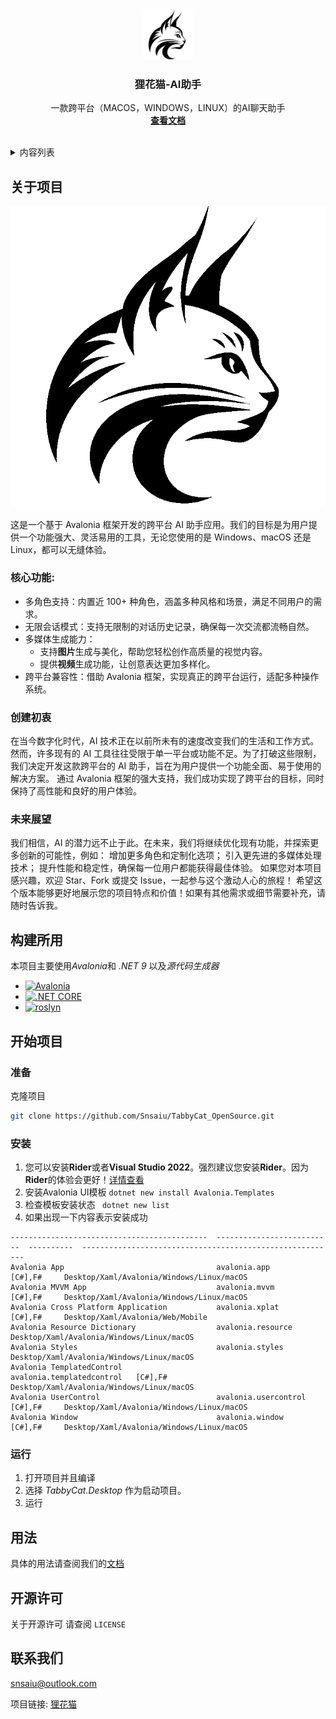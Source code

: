 
<!-- PROJECT LOGO -->
<br />
<div align="center">
  <a href="https://github.com/Snsaiu/TabbyCat_OpenSource">
    <img src="readmeAssets/logo.png" alt="Logo" width="80" height="80">
  </a>

<h3 align="center">狸花猫-AI助手</h3>

  <p align="center">
    一款跨平台（MACOS，WINDOWS，LINUX）的AI聊天助手
    <br />
    <a href="https://github.com/Snsaiu/TabbyCat_OpenSource/wiki"><strong>查看文档</strong></a>
    <br />
    <br />
</div>



<!-- TABLE OF CONTENTS -->
<details>
  <summary>内容列表</summary>
  <ol>
    <li>
      <a href="#关于项目">关于项目</a>
      <ul>
        <li><a href="#构建所用">构建所用</a></li>
      </ul>
    </li>
    <li>
      <a href="#开始项目">开始项目</a>
      <ul>
        <li><a href="#准备">准备</a></li>
        <li><a href="#安装">安装</a></li>
        <li><a href="#运行">运行</a></li>
      </ul>
    </li>
    <li><a href="#用法">用法</a></li>
    <li><a href="#开源许可">开源许可</a></li>
    <li><a href="#联系我们">联系我们</a></li>
  </ol>
</details>



<!-- ABOUT THE PROJECT -->
## 关于项目

![logo.png](readmeAssets/logo.png)

这是一个基于 Avalonia 框架开发的跨平台 AI 助手应用。我们的目标是为用户提供一个功能强大、灵活易用的工具，无论您使用的是 Windows、macOS 还是 Linux，都可以无缝体验。
### 核心功能:
* 多角色支持：内置近 100+ 种角色，涵盖多种风格和场景，满足不同用户的需求。
* 无限会话模式：支持无限制的对话历史记录，确保每一次交流都流畅自然。
* 多媒体生成能力：
  * 支持**图片**生成与美化，帮助您轻松创作高质量的视觉内容。
  * 提供**视频**生成功能，让创意表达更加多样化。
* 跨平台兼容性：借助 Avalonia 框架，实现真正的跨平台运行，适配多种操作系统。
### 创建初衷
在当今数字化时代，AI 技术正在以前所未有的速度改变我们的生活和工作方式。然而，许多现有的 AI 工具往往受限于单一平台或功能不足。为了打破这些限制，我们决定开发这款跨平台的 AI 助手，旨在为用户提供一个功能全面、易于使用的解决方案。
通过 Avalonia 框架的强大支持，我们成功实现了跨平台的目标，同时保持了高性能和良好的用户体验。

### 未来展望
我们相信，AI 的潜力远不止于此。在未来，我们将继续优化现有功能，并探索更多创新的可能性，例如：
增加更多角色和定制化选项；
引入更先进的多媒体处理技术；
提升性能和稳定性，确保每一位用户都能获得最佳体验。
如果您对本项目感兴趣，欢迎 Star、Fork 或提交 Issue，一起参与这个激动人心的旅程！
希望这个版本能够更好地展示您的项目特点和价值！如果有其他需求或细节需要补充，请随时告诉我。

## 构建所用

本项目主要使用*Avalonia*和 *.NET 9* 以及*源代码生成器*

- <a href="https://github.com/AvaloniaUI/Avalonia">
    <img src="https://upload.wikimedia.org/wikipedia/commons/b/bc/Avalonia_logo.svg" alt="Avalonia" height="40">
  </a>

- <a href="https://github.com/dotnet/core">
    <img src="https://upload.wikimedia.org/wikipedia/commons/e/ee/.NET_Core_Logo.svg" alt=".NET CORE" height="40">
  </a>
  
- <a href="https://github.com/dotnet/roslyn">
    <img src="https://user-images.githubusercontent.com/46729679/109719841-17b7dd00-7b5e-11eb-8f5e-87eb2d4d1be9.png" alt="roslyn" height="40">
  </a>

<!-- GETTING STARTED -->
## 开始项目

### 准备

克隆项目

  ```sh
  git clone https://github.com/Snsaiu/TabbyCat_OpenSource.git
  ```

### 安装

1. 您可以安装**Rider**或者**Visual Studio 2022**。强烈建议您安装**Rider**。因为**Rider**的体验会更好！[详情查看](https://docs.avaloniaui.net/docs/get-started/set-up-an-editor)
2. 安装Avalonia UI模板 ```dotnet new install Avalonia.Templates```
3. 检查模板安装状态 ``` dotnet new list```
4. 如果出现一下内容表示安装成功 
```Template Name                                 Short Name                  Language    Tags
--------------------------------------------  --------------------------  ----------  ---------------------------------------------------------
Avalonia App                                  avalonia.app                [C#],F#     Desktop/Xaml/Avalonia/Windows/Linux/macOS
Avalonia MVVM App                             avalonia.mvvm               [C#],F#     Desktop/Xaml/Avalonia/Windows/Linux/macOS
Avalonia Cross Platform Application           avalonia.xplat              [C#],F#     Desktop/Xaml/Avalonia/Web/Mobile
Avalonia Resource Dictionary                  avalonia.resource                       Desktop/Xaml/Avalonia/Windows/Linux/macOS
Avalonia Styles                               avalonia.styles                         Desktop/Xaml/Avalonia/Windows/Linux/macOS
Avalonia TemplatedControl                     avalonia.templatedcontrol   [C#],F#     Desktop/Xaml/Avalonia/Windows/Linux/macOS
Avalonia UserControl                          avalonia.usercontrol        [C#],F#     Desktop/Xaml/Avalonia/Windows/Linux/macOS
Avalonia Window                               avalonia.window             [C#],F#     Desktop/Xaml/Avalonia/Windows/Linux/macOS 
```
### 运行
1. 打开项目并且编译
2. 选择 *TabbyCat.Desktop* 作为启动项目。
3. 运行

<!-- USAGE EXAMPLES -->
## 用法

具体的用法请查阅我们的[文档](https://github.com/Snsaiu/TabbyCat_OpenSource/wiki)

<!-- LICENSE -->
## 开源许可

关于开源许可 请查阅 `LICENSE`

<!-- CONTACT -->
## 联系我们

snsaiu@outlook.com

项目链接: [狸花猫](https://github.com/your_username/repo_name)


